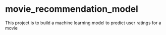 # movie_recommendation_model
This project is to build a machine learning model to predict user ratings for a movie
